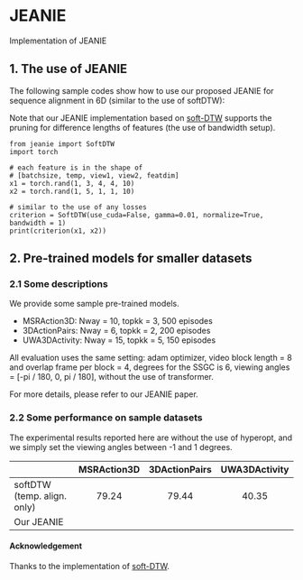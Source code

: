 # JEANIE
Implementation of JEANIE

## 1. The use of JEANIE

The following sample codes show how to use our proposed JEANIE for sequence alignment in 6D (similar to the use of softDTW):

Note that our JEANIE implementation based on [soft-DTW](https://github.com/Maghoumi/pytorch-softdtw-cuda) supports the pruning for difference lengths of features (the use of bandwidth setup).

```
from jeanie import SoftDTW
import torch

# each feature is in the shape of
# [batchsize, temp, view1, view2, featdim]
x1 = torch.rand(1, 3, 4, 4, 10)
x2 = torch.rand(1, 5, 1, 1, 10)

# similar to the use of any losses
criterion = SoftDTW(use_cuda=False, gamma=0.01, normalize=True, bandwidth = 1)
print(criterion(x1, x2))
```

## 2. Pre-trained models for smaller datasets

### 2.1 Some descriptions

We provide some sample pre-trained models. 

- MSRAction3D: Nway = 10, topkk = 3, 500 episodes
- 3DActionPairs: Nway = 6, topkk = 2, 200 episodes
- UWA3DActivity: Nway = 15, topkk = 5, 150 episodes

All evaluation uses the same setting: adam optimizer, video block length = 8 and overlap frame per block = 4, degrees for the SSGC is 6, viewing angles = [-pi / 180, 0, pi / 180], without the use of transformer.

For more details, please refer to our JEANIE paper.

### 2.2 Some performance on sample datasets

The experimental results reported here are without the use of hyperopt, and we simply set the viewing angles between -1 and 1 degrees.

|   | MSRAction3D | 3DActionPairs | UWA3DActivity |
| ------------- | :---: | :---: | :---: |
| softDTW (temp. align. only)  |  79.24 |  79.44 |  40.35 |
| Our JEANIE  |   |   |   |

#### Acknowledgement
Thanks to the implementation of [soft-DTW](https://github.com/Maghoumi/pytorch-softdtw-cuda).
